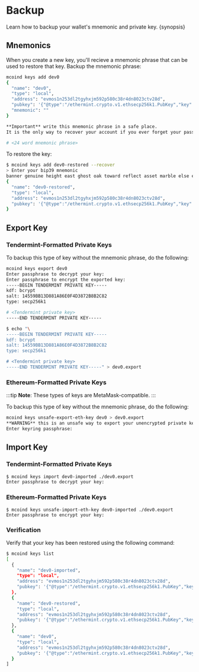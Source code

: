 <!--
order: 4
-->

# Backup

Learn how to backup your wallet's mnemonic and private key. {synopsis}

## Mnemonics

When you create a new key, you'll recieve a mnemonic phrase that can be used to restore that key. Backup the mnemonic phrase:

```bash
mcoind keys add dev0
{
  "name": "dev0",
  "type": "local",
  "address": "evmos1n253dl2tgyhxjm592p580c38r4dn8023ctv28d",
  "pubkey": '{"@type":"/ethermint.crypto.v1.ethsecp256k1.PubKey","key":"ArJhve4v5HkLm+F7ViASU/rAGx7YrwU4+XKV2MNJt+Cq"}',
  "mnemonic": ""
}

**Important** write this mnemonic phrase in a safe place.
It is the only way to recover your account if you ever forget your password.

# <24 word mnemonic phrase>
```

To restore the key:

```bash
$ mcoind keys add dev0-restored --recover
> Enter your bip39 mnemonic
banner genuine height east ghost oak toward reflect asset marble else explain foster car nest make van divide twice culture announce shuffle net peanut
{
  "name": "dev0-restored",
  "type": "local",
  "address": "evmos1n253dl2tgyhxjm592p580c38r4dn8023ctv28d",
  "pubkey": '{"@type":"/ethermint.crypto.v1.ethsecp256k1.PubKey","key":"ArJhve4v5HkLm+F7ViASU/rAGx7YrwU4+XKV2MNJt+Cq"}'
}
```

## Export Key

### Tendermint-Formatted Private Keys

To backup this type of key without the mnemonic phrase, do the following:

```bash
mcoind keys export dev0
Enter passphrase to decrypt your key:
Enter passphrase to encrypt the exported key:
-----BEGIN TENDERMINT PRIVATE KEY-----
kdf: bcrypt
salt: 14559BB13D881A86E0F4D3872B8B2C82
type: secp256k1

# <Tendermint private key>
-----END TENDERMINT PRIVATE KEY-----

$ echo "\
-----BEGIN TENDERMINT PRIVATE KEY-----
kdf: bcrypt
salt: 14559BB13D881A86E0F4D3872B8B2C82
type: secp256k1

# <Tendermint private key>
-----END TENDERMINT PRIVATE KEY-----" > dev0.export
```

### Ethereum-Formatted Private Keys

:::tip
**Note**: These types of keys are MetaMask-compatible.
:::

To backup this type of key without the mnemonic phrase, do the following:

```bash
mcoind keys unsafe-export-eth-key dev0 > dev0.export
**WARNING** this is an unsafe way to export your unencrypted private key, are you sure? [y/N]: y
Enter keyring passphrase:
```

## Import Key

### Tendermint-Formatted Private Keys

```bash
$ mcoind keys import dev0-imported ./dev0.export
Enter passphrase to decrypt your key:
```

### Ethereum-Formatted Private Keys

```
$ mcoind keys unsafe-import-eth-key dev0-imported ./dev0.export
Enter passphrase to encrypt your key:
```

### Verification

Verify that your key has been restored using the following command:

```bash
$ mcoind keys list
[
  {
    "name": "dev0-imported",
    "type": "local",
    "address": "evmos1n253dl2tgyhxjm592p580c38r4dn8023ctv28d",
    "pubkey": '{"@type":"/ethermint.crypto.v1.ethsecp256k1.PubKey","key":"ArJhve4v5HkLm+F7ViASU/rAGx7YrwU4+XKV2MNJt+Cq"}'
  },
  {
    "name": "dev0-restored",
    "type": "local",
    "address": "evmos1n253dl2tgyhxjm592p580c38r4dn8023ctv28d",
    "pubkey": '{"@type":"/ethermint.crypto.v1.ethsecp256k1.PubKey","key":"ArJhve4v5HkLm+F7ViASU/rAGx7YrwU4+XKV2MNJt+Cq"}'
  },
  {
    "name": "dev0",
    "type": "local",
    "address": "evmos1n253dl2tgyhxjm592p580c38r4dn8023ctv28d",
    "pubkey": '{"@type":"/ethermint.crypto.v1.ethsecp256k1.PubKey","key":"ArJhve4v5HkLm+F7ViASU/rAGx7YrwU4+XKV2MNJt+Cq"}'
  }
]
```
